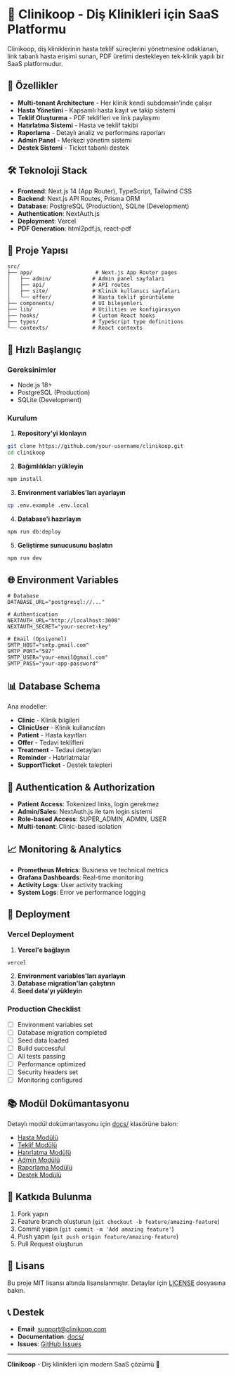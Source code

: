 # 🏥 Clinikoop - Diş Klinikleri için SaaS Platformu

Clinikoop, diş kliniklerinin hasta teklif süreçlerini yönetmesine odaklanan, link tabanlı hasta erişimi sunan, PDF üretimi destekleyen tek-klinik yapılı bir SaaS platformudur.

## 🚀 Özellikler

- **Multi-tenant Architecture** - Her klinik kendi subdomain'inde çalışır
- **Hasta Yönetimi** - Kapsamlı hasta kayıt ve takip sistemi
- **Teklif Oluşturma** - PDF teklifleri ve link paylaşımı
- **Hatırlatma Sistemi** - Hasta ve teklif takibi
- **Raporlama** - Detaylı analiz ve performans raporları
- **Admin Panel** - Merkezi yönetim sistemi
- **Destek Sistemi** - Ticket tabanlı destek

## 🛠️ Teknoloji Stack

- **Frontend**: Next.js 14 (App Router), TypeScript, Tailwind CSS
- **Backend**: Next.js API Routes, Prisma ORM
- **Database**: PostgreSQL (Production), SQLite (Development)
- **Authentication**: NextAuth.js
- **Deployment**: Vercel
- **PDF Generation**: html2pdf.js, react-pdf

## 📁 Proje Yapısı

```
src/
├── app/                    # Next.js App Router pages
│   ├── admin/             # Admin panel sayfaları
│   ├── api/               # API routes
│   ├── site/              # Klinik kullanıcı sayfaları
│   └── offer/             # Hasta teklif görüntüleme
├── components/            # UI bileşenleri
├── lib/                   # Utilities ve konfigürasyon
├── hooks/                 # Custom React hooks
├── types/                 # TypeScript type definitions
└── contexts/              # React contexts
```

## 🚀 Hızlı Başlangıç

### Gereksinimler
- Node.js 18+
- PostgreSQL (Production)
- SQLite (Development)

### Kurulum

1. **Repository'yi klonlayın**
```bash
git clone https://github.com/your-username/clinikoop.git
cd clinikoop
```

2. **Bağımlılıkları yükleyin**
```bash
npm install
```

3. **Environment variables'ları ayarlayın**
```bash
cp .env.example .env.local
```

4. **Database'i hazırlayın**
```bash
npm run db:deploy
```

5. **Geliştirme sunucusunu başlatın**
```bash
npm run dev
```

## 🌐 Environment Variables

```env
# Database
DATABASE_URL="postgresql://..."

# Authentication
NEXTAUTH_URL="http://localhost:3000"
NEXTAUTH_SECRET="your-secret-key"

# Email (Opsiyonel)
SMTP_HOST="smtp.gmail.com"
SMTP_PORT="587"
SMTP_USER="your-email@gmail.com"
SMTP_PASS="your-app-password"
```

## 📊 Database Schema

Ana modeller:
- **Clinic** - Klinik bilgileri
- **ClinicUser** - Klinik kullanıcıları
- **Patient** - Hasta kayıtları
- **Offer** - Tedavi teklifleri
- **Treatment** - Tedavi detayları
- **Reminder** - Hatırlatmalar
- **SupportTicket** - Destek talepleri

## 🔐 Authentication & Authorization

- **Patient Access**: Tokenized links, login gerekmez
- **Admin/Sales**: NextAuth.js ile tam login sistemi
- **Role-based Access**: SUPER_ADMIN, ADMIN, USER
- **Multi-tenant**: Clinic-based isolation

## 📈 Monitoring & Analytics

- **Prometheus Metrics**: Business ve technical metrics
- **Grafana Dashboards**: Real-time monitoring
- **Activity Logs**: User activity tracking
- **System Logs**: Error ve performance logging

## 🚀 Deployment

### Vercel Deployment

1. **Vercel'e bağlayın**
```bash
vercel
```

2. **Environment variables'ları ayarlayın**
3. **Database migration'ları çalıştırın**
4. **Seed data'yı yükleyin**

### Production Checklist

- [ ] Environment variables set
- [ ] Database migration completed
- [ ] Seed data loaded
- [ ] Build successful
- [ ] All tests passing
- [ ] Performance optimized
- [ ] Security headers set
- [ ] Monitoring configured

## 📚 Modül Dokümantasyonu

Detaylı modül dokümantasyonu için [docs/](./docs/) klasörüne bakın:

- [Hasta Modülü](./docs/patient-module.md)
- [Teklif Modülü](./docs/offer-module.md)
- [Hatırlatma Modülü](./docs/reminder-module.md)
- [Admin Modülü](./docs/admin-module.md)
- [Raporlama Modülü](./docs/reporting-module.md)
- [Destek Modülü](./docs/support-module.md)

## 🤝 Katkıda Bulunma

1. Fork yapın
2. Feature branch oluşturun (`git checkout -b feature/amazing-feature`)
3. Commit yapın (`git commit -m 'Add amazing feature'`)
4. Push yapın (`git push origin feature/amazing-feature`)
5. Pull Request oluşturun

## 📄 Lisans

Bu proje MIT lisansı altında lisanslanmıştır. Detaylar için [LICENSE](LICENSE) dosyasına bakın.

## 📞 Destek

- **Email**: support@clinikoop.com
- **Documentation**: [docs/](./docs/)
- **Issues**: [GitHub Issues](https://github.com/your-username/clinikoop/issues)

---

**Clinikoop** - Diş klinikleri için modern SaaS çözümü 🦷 